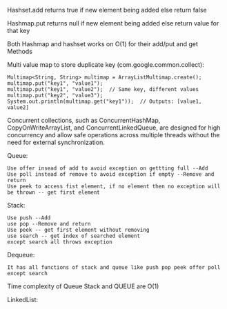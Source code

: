 Hashset.add returns true if new element being added else return false 

Hashmap.put returns null if new element being added else return value for that key

Both Hashmap and hashset works on O(1) for their add/put and get Methods

Multi value map to store duplicate key (com.google.common.collect):

    Multimap<String, String> multimap = ArrayListMultimap.create();
    multimap.put("key1", "value1");
    multimap.put("key1", "value2");  // Same key, different values
    multimap.put("key2", "value3");
    System.out.println(multimap.get("key1"));  // Outputs: [value1, value2]

Concurrent collections, such as ConcurrentHashMap, CopyOnWriteArrayList, and ConcurrentLinkedQueue, are designed for high concurrency and allow safe operations across multiple threads without the need for external synchronization.

Queue:

    Use offer insead of add to avoid exception on gettting full --Add
    Use poll instead of remove to avoid exception if empty --Remove and return
    Use peek to access fist element, if no element then no exception will be thrown -- get first element

Stack:

    Use push --Add
    use pop --Remove and return
    Use peek -- get first element without removing 
    use search -- get index of searched element 
    except search all throws exception

Dequeue: 

    It has all functions of stack and queue like push pop peek offer poll except search
    
Time complexity of Queue Stack and QUEUE are O(1) 

LinkedList: 
